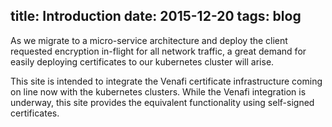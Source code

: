 title: Introduction
date: 2015-12-20
tags: blog
----
As we migrate to a micro-service architecture and deploy the client requested
encryption in-flight for all network traffic, a great demand for easily deploying
certificates to our kubernetes cluster will arise.

This site is intended to integrate the Venafi certificate infrastructure coming
on line now with the kubernetes clusters.  While the Venafi integration is
underway, this site provides the equivalent functionality using self-signed certificates.
